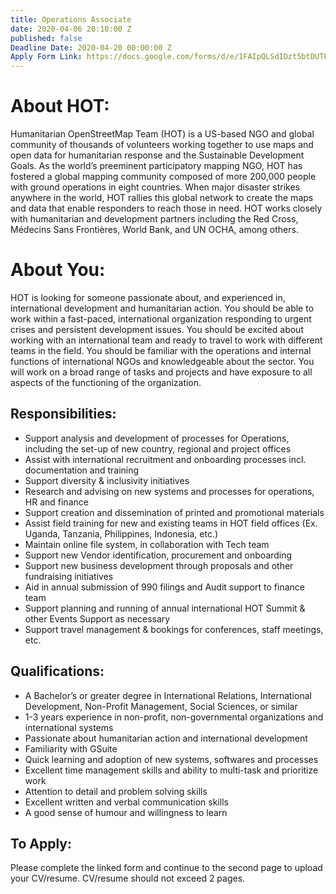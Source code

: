 ```yaml
---
title: Operations Associate
date: 2020-04-06 20:10:00 Z
published: false
Deadline Date: 2020-04-20 00:00:00 Z
Apply Form Link: https://docs.google.com/forms/d/e/1FAIpQLSdIDzt5btDUTF31kXlfaLERMrQH8yS37iCNCIHdnf8eyN4BkA/viewform
---
```


# About HOT:
Humanitarian OpenStreetMap Team (HOT) is a US-based NGO and global community of thousands of volunteers working together to use maps and open data for humanitarian response and the Sustainable Development Goals. As the world’s preeminent participatory mapping NGO, HOT has fostered a global mapping community composed of more 200,000 people with ground operations in eight countries. When major disaster strikes anywhere in the world, HOT rallies this global network to create the maps and data that enable responders to reach those in need. HOT works closely with humanitarian and development partners including the Red Cross, Médecins Sans Frontières, World Bank, and UN OCHA, among others.
# About You:
HOT is looking for someone passionate about, and experienced in, international development and humanitarian action. You should be able to work within a fast-paced, international organization responding to urgent crises and persistent development issues. You should be excited about working with an international team and ready to travel to work with different teams in the field. You should be familiar with the operations and internal functions of international NGOs and knowledgeable about the sector.  You will work on a broad range of tasks and projects and have exposure to all aspects of the functioning of the organization. 
## Responsibilities: 
* Support analysis and development of processes for Operations, including the set-up of new country, regional and project offices 
* Assist with international recruitment and onboarding processes incl. documentation and training 
* Support diversity & inclusivity initiatives 
* Research and advising on new systems and processes for operations, HR and finance
* Support creation and dissemination of printed and promotional materials
* Assist field training for new and existing teams in HOT field offices (Ex. Uganda, Tanzania, Philippines, Indonesia, etc.) 
* Maintain online file system, in collaboration with Tech team
* Support new Vendor identification, procurement and onboarding 
* Support new business development through proposals and other fundraising initiatives 
* Aid in annual submission of 990 filings and Audit support to finance team 
* Support planning and running of annual international HOT Summit & other Events Support as necessary 
* Support travel management & bookings for conferences, staff meetings, etc.


## Qualifications: 
* A Bachelor’s or greater degree in International Relations, International Development, Non-Profit Management, Social Sciences, or similar 
* 1-3 years experience in non-profit, non-governmental organizations and international systems
* Passionate about humanitarian action and international development 
* Familiarity with GSuite
* Quick learning and adoption of new systems, softwares and processes
* Excellent time management skills and ability to multi-task and prioritize work
* Attention to detail and problem solving skills
* Excellent written and verbal communication skills
* A good sense of humour and willingness to learn

## To Apply: 
Please complete the linked form and continue to the second page to upload your CV/resume. CV/resume should not exceed 2 pages. 